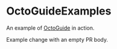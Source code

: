 # OctoGuideExamples

An example of [OctoGuide](https://octo.guide) in action.

Example change with an empty PR body.
